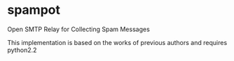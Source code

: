 spampot
=======

Open SMTP Relay for Collecting Spam Messages

This implementation is based on the works of previous authors and requires python2.2
